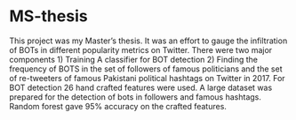 # MS-thesis
This project was my Master’s thesis. It was an effort to gauge the infiltration of BOTs in different popularity metrics on Twitter. There were two major components 1) Training A classifier for BOT detection 2) Finding the frequency of BOTS in the set of followers of famous politicians and the set of re-tweeters of famous Pakistani political hashtags on Twitter in 2017. For BOT detection 26 hand crafted features were used. A large dataset was prepared for the detection of bots in followers and famous hashtags. Random forest gave 95% accuracy on the crafted features.

